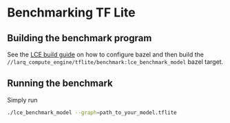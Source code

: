 # Benchmarking TF Lite

## Building the benchmark program

See the [LCE build guide](../../../docs/build.md) on how to configure bazel
and then build the `//larq_compute_engine/tflite/benchmark:lce_benchmark_model`
bazel target.

## Running the benchmark

Simply run
```bash
./lce_benchmark_model --graph=path_to_your_model.tflite
```
